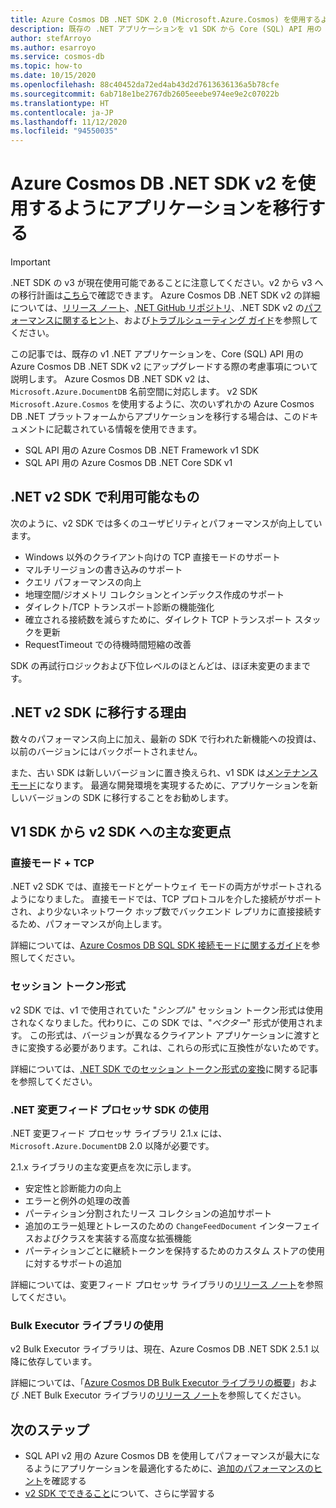 ```yaml
---
title: Azure Cosmos DB .NET SDK 2.0 (Microsoft.Azure.Cosmos) を使用するようにアプリケーションを移行する
description: 既存の .NET アプリケーションを v1 SDK から Core (SQL) API 用の .NET SDK v2 にアップグレードする方法について説明します。
author: stefArroyo
ms.author: esarroyo
ms.service: cosmos-db
ms.topic: how-to
ms.date: 10/15/2020
ms.openlocfilehash: 88c40452da72ed4ab43d2d7613636136a5b78cfe
ms.sourcegitcommit: 6ab718e1be2767db2605eeebe974ee9e2c07022b
ms.translationtype: HT
ms.contentlocale: ja-JP
ms.lasthandoff: 11/12/2020
ms.locfileid: "94550035"
---
```

# <a name="migrate-your-application-to-use-the-azure-cosmos-db-net-sdk-v2"></a>Azure Cosmos DB .NET SDK v2 を使用するようにアプリケーションを移行する

> [!IMPORTANT]
> .NET SDK の v3 が現在使用可能であることに注意してください。v2 から v3 への移行計画は[こちら](migrate-dotnet-v3.md)で確認できます。 Azure Cosmos DB .NET SDK v2 の詳細については、[リリース ノート](sql-api-sdk-dotnet.md)、[.NET GitHub リポジトリ](https://github.com/Azure/azure-cosmos-dotnet-v2)、.NET SDK v2 の[パフォーマンスに関するヒント](performance-tips.md)、および[トラブルシューティング ガイド](troubleshoot-dot-net-sdk.md)を参照してください。
>

この記事では、既存の v1 .NET アプリケーションを、Core (SQL) API 用の Azure Cosmos DB .NET SDK v2 にアップグレードする際の考慮事項について説明します。 Azure Cosmos DB .NET SDK v2 は、`Microsoft.Azure.DocumentDB` 名前空間に対応します。 v2 SDK `Microsoft.Azure.Cosmos` を使用するように、次のいずれかの Azure Cosmos DB .NET プラットフォームからアプリケーションを移行する場合は、このドキュメントに記載されている情報を使用できます。

* SQL API 用の Azure Cosmos DB .NET Framework v1 SDK
* SQL API 用の Azure Cosmos DB .NET Core SDK v1

## <a name="whats-available-in-the-net-v2-sdk"></a>.NET v2 SDK で利用可能なもの

次のように、v2 SDK では多くのユーザビリティとパフォーマンスが向上しています。

* Windows 以外のクライアント向けの TCP 直接モードのサポート
* マルチリージョンの書き込みのサポート
* クエリ パフォーマンスの向上
* 地理空間/ジオメトリ コレクションとインデックス作成のサポート
* ダイレクト/TCP トランスポート診断の機能強化
* 確立される接続数を減らすために、ダイレクト TCP トランスポート スタックを更新
* RequestTimeout での待機時間短縮の改善

SDK の再試行ロジックおよび下位レベルのほとんどは、ほぼ未変更のままです。

## <a name="why-migrate-to-the-net-v2-sdk"></a>.NET v2 SDK に移行する理由

数々のパフォーマンス向上に加え、最新の SDK で行われた新機能への投資は、以前のバージョンにはバックポートされません。

また、古い SDK は新しいバージョンに置き換えられ、v1 SDK は[メンテナンス モード](sql-api-sdk-dotnet.md)になります。 最適な開発環境を実現するために、アプリケーションを新しいバージョンの SDK に移行することをお勧めします。

## <a name="major-changes-from-v1-sdk-to-v2-sdk"></a>V1 SDK から v2 SDK への主な変更点

### <a name="direct-mode--tcp"></a>直接モード + TCP

.NET v2 SDK では、直接モードとゲートウェイ モードの両方がサポートされるようになりました。 直接モードでは、TCP プロトコルを介した接続がサポートされ、より少ないネットワーク ホップ数でバックエンド レプリカに直接接続するため、パフォーマンスが向上します。

詳細については、[Azure Cosmos DB SQL SDK 接続モードに関するガイド](sql-sdk-connection-modes.md)を参照してください。

### <a name="session-token-formatting"></a>セッション トークン形式

v2 SDK では、v1 で使用されていた "*シンプル*" セッション トークン形式は使用されなくなりました。代わりに、この SDK では、"*ベクター*" 形式が使用されます。 この形式は、バージョンが異なるクライアント アプリケーションに渡すときに変換する必要があります。これは、これらの形式に互換性がないためです。

詳細については、[.NET SDK でのセッション トークン形式の変換](how-to-convert-session-token.md)に関する記事を参照してください。

### <a name="using-the-net-change-feed-processor-sdk"></a>.NET 変更フィード プロセッサ SDK の使用

.NET 変更フィード プロセッサ ライブラリ 2.1.x には、`Microsoft.Azure.DocumentDB` 2.0 以降が必要です。

2\.1.x ライブラリの主な変更点を次に示します。

* 安定性と診断能力の向上
* エラーと例外の処理の改善
* パーティション分割されたリース コレクションの追加サポート
* 追加のエラー処理とトレースのための `ChangeFeedDocument` インターフェイスおよびクラスを実装する高度な拡張機能
* パーティションごとに継続トークンを保持するためのカスタム ストアの使用に対するサポートの追加

詳細については、変更フィード プロセッサ ライブラリの[リリース ノート](sql-api-sdk-dotnet-changefeed.md)を参照してください。

### <a name="using-the-bulk-executor-library"></a>Bulk Executor ライブラリの使用

v2 Bulk Executor ライブラリは、現在、Azure Cosmos DB .NET SDK 2.5.1 以降に依存しています。

詳細については、「[Azure Cosmos DB Bulk Executor ライブラリの概要](bulk-executor-overview.md)」および .NET Bulk Executor ライブラリの[リリース ノート](sql-api-sdk-bulk-executor-dot-net.md)を参照してください。

## <a name="next-steps"></a>次のステップ

* SQL API v2 用の Azure Cosmos DB を使用してパフォーマンスが最大になるようにアプリケーションを最適化するために、[追加のパフォーマンスのヒント](sql-api-get-started.md)を確認する
* [v2 SDK でできること](sql-api-dotnet-samples.md)について、さらに学習する